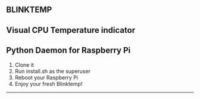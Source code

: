 BLINKTEMP
--------------------
**Visual CPU Temperature indicator**
------
Python Daemon for Raspberry Pi
------
1.  Clone it
2.  Run install.sh as the superuser
3.  Reboot your Raspberry Pi
4.  Enjoy your fresh Blinktemp!
------